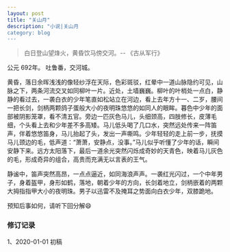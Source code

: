```yaml
---
layout: post
title: "关山月"
description: "小说|关山月
category: blog
---
```




> 白日登山望烽火，黄昏饮马傍交河。-- 《古从军行》



公元 692年。 吐鲁番，交河城。



黄昏，落日余晖浅浅的像轻纱浮在天际，色彩斑驳，红晕中一道山脉隐约可见，山脉之下，两条河流交叉如同柳叶一片。近处，土墙巍巍。柳叶的叶梢处一点白，静静的看过去，一袭白衣的少年笔直如松站立在河边，看上去年方十一、二岁，腰间一把长剑，剑柄两颗鸽子蛋般大小的夜明珠悠悠的如同人的眼眸。暮色中少年的面部被阴影笼罩，看不清五官。旁边一匹灰色马儿，头细颈高，四肢修长，皮薄毛细，个头看上去和少年差不多高矮。马儿低头喝了几口水，突然远处传来一阵笛声，伴着悠悠笛身，马儿抬起了头，发出一声嘶鸣。少年轻轻的走上前一步，抚摸马儿颈边的毛，低声道：“萧萧，安静点，没事。”马儿似乎听懂了少年的话，瞬间安静下来。远方太阳落下，最后一道余光突然闪烁成奇妙的天青色，映着马儿灰色的毛，形成奇异的组合，高贵而充满无以言表的王气。



静谧中，笛声突然高昂，一点点逼近，如同海浪声声。一袭红光闪过，一个中年男子，身着盔甲，身形如鹤，落地，朝着少年的方向，长剑着地立，剑柄嵌着的两颗大拇指指甲大小的夜明珠。男子以迅雷不及掩耳之势面向白衣少年，双膝跪地。



预知后事如何，请听下回分解😄

### 修订记录

1、2020-01-01 初稿
